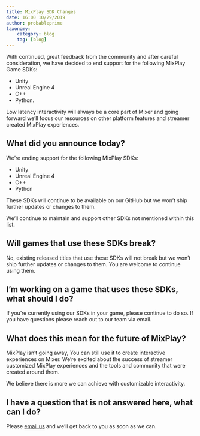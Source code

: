 ```yaml
---
title: MixPlay SDK Changes
date: 16:00 10/29/2019
author: probableprime
taxonomy:
    category: blog
    tag: [blog]
---
```


With continued, great feedback from the community and after careful consideration, we have decided to end support for  the following MixPlay Game SDKs:
- Unity
- Unreal Engine 4
- C++
- Python.

Low latency interactivity will always be a core part of Mixer and going forward we’ll focus our resources on other platform features  and streamer created MixPlay experiences.

## What did you announce today?
We’re ending support for  the following MixPlay SDKs:
 - Unity
 - Unreal Engine 4
 - C++
 - Python

These SDKs will continue to be available on our GitHub but we won’t ship further updates or changes to them.

We’ll continue to maintain and support other SDKs not mentioned within this list.

## Will games that use these SDKs break?
No, existing released titles that use these SDKs will not break but we won’t ship further updates or changes to them. You are welcome to continue using them.

## I’m working on a game that uses these SDKs, what should I do?
If you’re currently using our SDKs in your game, please continue to do so. If you have questions please reach out to our team via email.

## What does this mean for the future of MixPlay?
MixPlay isn’t going away, You can still use it to create interactive experiences on Mixer. We’re excited about the success of streamer customized MixPlay experiences and the tools and community that were created around them.

We believe there is more we can achieve with customizable interactivity.

## I have a question that is not answered here, what can I do?
Please [email us](mailto:mixerdevinfo@microsoft.com) and we’ll get back to you as soon as we can.
